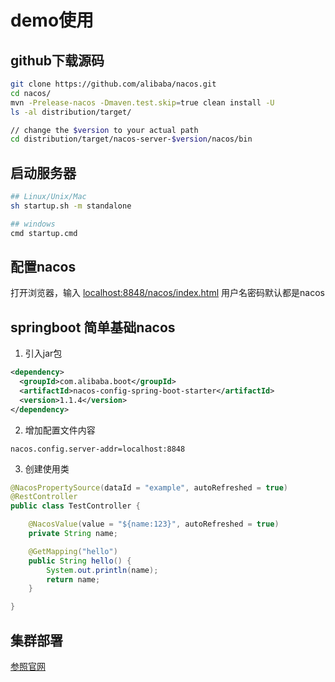 # demo使用

## github下载源码

```bash
git clone https://github.com/alibaba/nacos.git
cd nacos/
mvn -Prelease-nacos -Dmaven.test.skip=true clean install -U  
ls -al distribution/target/

// change the $version to your actual path
cd distribution/target/nacos-server-$version/nacos/bin
```

## 启动服务器

```bash
## Linux/Unix/Mac
sh startup.sh -m standalone

## windows
cmd startup.cmd
```

## 配置nacos

打开浏览器，输入 [localhost:8848/nacos/index.html](localhost:8848/nacos/index.html) 用户名密码默认都是nacos

## springboot 简单基础nacos

1. 引入jar包

```xml
<dependency>
  <groupId>com.alibaba.boot</groupId>
  <artifactId>nacos-config-spring-boot-starter</artifactId>
  <version>1.1.4</version>
</dependency>
```



2. 增加配置文件内容

```properties
nacos.config.server-addr=localhost:8848
```

3. 创建使用类

```java
@NacosPropertySource(dataId = "example", autoRefreshed = true)
@RestController
public class TestController {

    @NacosValue(value = "${name:123}", autoRefreshed = true)
    private String name;

    @GetMapping("hello")
    public String hello() {
        System.out.println(name);
        return name;
    }

}
```

## 集群部署

[参照官网](https://nacos.io/zh-cn/docs/cluster-mode-quick-start.html)











